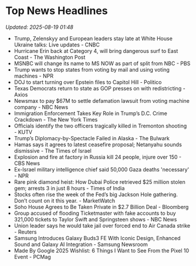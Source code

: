 # Top News Headlines

_Updated: 2025-08-19 01:48_

- Trump, Zelenskyy and European leaders stay late at White House Ukraine talks: Live updates - CNBC
- Hurricane Erin back at Category 4, will bring dangerous surf to East Coast - The Washington Post
- MSNBC will change its name to MS NOW as part of split from NBC - PBS
- Trump wants to stop states from voting by mail and using voting machines - NPR
- DOJ to start turning over Epstein files to Capitol Hill - Politico
- Texas Democrats return to state as GOP presses on with redistricting - Axios
- Newsmax to pay $67M to settle defamation lawsuit from voting machine company - NBC News
- Immigration Enforcement Takes Key Role in Trump’s D.C. Crime Crackdown - The New York Times
- Officials identify the two officers tragically killed in Tremonton shooting - KUTV
- Trump’s Diplomacy-by-Spectacle Failed in Alaska - The Bulwark
- Hamas says it agrees to latest ceasefire proposal; Netanyahu sounds dismissive - The Times of Israel
- Explosion and fire at factory in Russia kill 24 people, injure over 150 - CBS News
- Ex-Israel military intelligence chief said 50,000 Gaza deaths 'necessary' - NPR
- Rare pink diamond heist: How Dubai Police retrieved $25 million stolen gem; arrests 3 in just 8 hours - Times of India
- Stocks often rise the week of the Fed’s big Jackson Hole gathering. Don’t count on it this year. - MarketWatch
- Soho House Agrees to Be Taken Private in $2.7 Billion Deal - Bloomberg
- Group accused of flooding Ticketmaster with fake accounts to buy 321,000 tickets to Taylor Swift and Springsteen shows - NBC News
- Union leader says he would take jail over forced end to Air Canada strike - Reuters
- Samsung Introduces Galaxy Buds3 FE With Iconic Design, Enhanced Sound and Galaxy AI Integration - Samsung Newsroom
- Made By Google 2025 Wishlist: 6 Things I Want to See From the Pixel 10 Event - PCMag